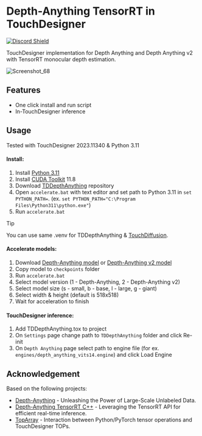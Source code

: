 # Depth-Anything TensorRT in TouchDesigner
<a href="https://discord.com/invite/wNW8xkEjrf"><img src="https://discord.com/api/guilds/838923088997122100/widget.png?style=shield" alt="Discord Shield"/></a>

TouchDesigner implementation for Depth Anything and Depth Anything v2 with TensorRT monocular depth estimation. 

![Screenshot_68](https://github.com/olegchomp/TDDepthAnything/assets/11017531/fa457aa2-d10a-4f54-a93a-27d672501f16)

## Features
* One click install and run script
* In-TouchDesigner inference
  
## Usage
Tested with TouchDesigner 2023.11340 & Python 3.11

#### Install:
1. Install [Python 3.11](https://www.python.org/downloads/release/python-3118/)
2. Install [CUDA Toolkit](https://developer.nvidia.com/cuda-11-8-0-download-archive) 11.8
3. Download [TDDepthAnything](https://github.com/olegchomp/TDDepthAnything/archive/refs/heads/main.zip) repository
4. Open ```accelerate.bat``` with text editor and set path to Python 3.11 in ```set PYTHON_PATH=```. (ex. ```set PYTHON_PATH="C:\Program Files\Python311\python.exe"```)
5. Run ```accelerate.bat```

> [!TIP]
> You can use same .venv for TDDepthAnything & [TouchDiffusion](https://github.com/olegchomp/TouchDiffusion).

#### Accelerate models:
1. Download [Depth-Anything model](https://huggingface.co/spaces/LiheYoung/Depth-Anything/tree/main/checkpoints) or [Depth-Anything v2 model](https://github.com/DepthAnything/Depth-Anything-V2?tab=readme-ov-file#pre-trained-models)
2. Copy model to ```checkpoints``` folder
3. Run ```accelerate.bat```
4. Select model version (1 - Depth-Anything, 2 - Depth-Anything v2)
5. Select model size (s - small, b - base, l - large, g - giant)
6. Select width & height (default is 518x518)
7. Wait for acceleration to finish
#### TouchDesigner inference:
1. Add TDDepthAnything.tox to project
2. On ```Settings``` page change path to ```TDDepthAnything``` folder and click Re-init
3. On ```Depth Anything``` page select path to engine file (for ex. ```engines/depth_anything_vits14.engine```) and click Load Engine

## Acknowledgement
Based on the following projects:
* [Depth-Anything](https://github.com/LiheYoung/Depth-Anything) - Unleashing the Power of Large-Scale Unlabeled Data.
* [Depth-Anything TensorRT C++](https://github.com/spacewalk01/depth-anything-tensorrt) - Leveraging the TensorRT API for efficient real-time inference.
* [TopArray](https://github.com/IntentDev/TopArray) - Interaction between Python/PyTorch tensor operations and TouchDesigner TOPs.
